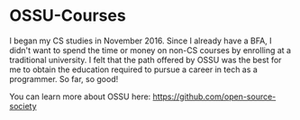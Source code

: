 # OSSU-Courses

I began my CS studies in November 2016.  Since I already have a BFA, I didn't want to spend the time or money on non-CS courses by enrolling at a traditional university.  I felt that the path offered by OSSU was the best for me to obtain the education required to pursue a career in tech as a programmer.  So far, so good!

You can learn more about OSSU here: https://github.com/open-source-society
